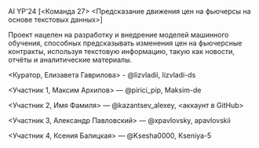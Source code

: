 AI YP'24 [<Команда 27> <Предсказание движения цен на фьючерсы на основе текстовых данных>]

Проект нацелен на разработку и внедрение моделей машинного обучения, способных предсказывать изменения цен на фьючерсные контракты, используя текстовую информацию, такую как новости, отчёты и аналитические материалы.  

<Куратор, Елизавета Гаврилова> - @lizvladii, lizvladi-ds

<Участник 1, Максим Архипов> — @pirici_pip, Maksim-de

<Участник 2, Имя Фамиля> — @kazantsev_alexey, <аккаунт в GitHub>

<Участник 3, Александр Павловский> — @xpavlovsky, apavlovskii

<Участник 4, Ксения Балицкая> — @Ksesha0000, Kseniya-5
